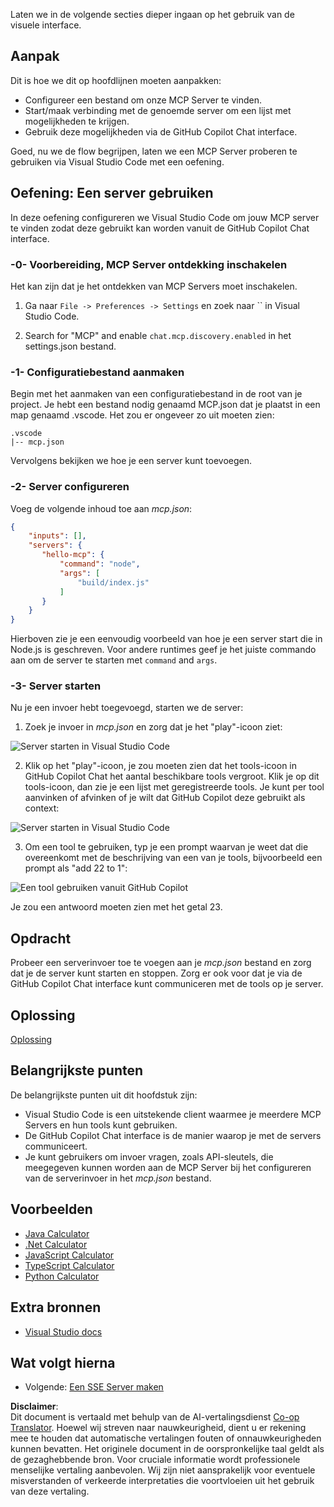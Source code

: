 <!--
CO_OP_TRANSLATOR_METADATA:
{
  "original_hash": "0eb9557780cd0a2551cdb8a16c886b51",
  "translation_date": "2025-06-17T15:56:51+00:00",
  "source_file": "03-GettingStarted/04-vscode/README.md",
  "language_code": "nl"
}
-->
Laten we in de volgende secties dieper ingaan op het gebruik van de visuele interface.

## Aanpak

Dit is hoe we dit op hoofdlijnen moeten aanpakken:

- Configureer een bestand om onze MCP Server te vinden.
- Start/maak verbinding met de genoemde server om een lijst met mogelijkheden te krijgen.
- Gebruik deze mogelijkheden via de GitHub Copilot Chat interface.

Goed, nu we de flow begrijpen, laten we een MCP Server proberen te gebruiken via Visual Studio Code met een oefening.

## Oefening: Een server gebruiken

In deze oefening configureren we Visual Studio Code om jouw MCP server te vinden zodat deze gebruikt kan worden vanuit de GitHub Copilot Chat interface.

### -0- Voorbereiding, MCP Server ontdekking inschakelen

Het kan zijn dat je het ontdekken van MCP Servers moet inschakelen.

1. Ga naar `File -> Preferences -> Settings` en zoek naar `` in Visual Studio Code.

1. Search for "MCP" and enable `chat.mcp.discovery.enabled` in het settings.json bestand.

### -1- Configuratiebestand aanmaken

Begin met het aanmaken van een configuratiebestand in de root van je project. Je hebt een bestand nodig genaamd MCP.json dat je plaatst in een map genaamd .vscode. Het zou er ongeveer zo uit moeten zien:

```text
.vscode
|-- mcp.json
```

Vervolgens bekijken we hoe je een server kunt toevoegen.

### -2- Server configureren

Voeg de volgende inhoud toe aan *mcp.json*:

```json
{
    "inputs": [],
    "servers": {
       "hello-mcp": {
           "command": "node",
           "args": [
               "build/index.js"
           ]
       }
    }
}
```

Hierboven zie je een eenvoudig voorbeeld van hoe je een server start die in Node.js is geschreven. Voor andere runtimes geef je het juiste commando aan om de server te starten met `command` and `args`.

### -3- Server starten

Nu je een invoer hebt toegevoegd, starten we de server:

1. Zoek je invoer in *mcp.json* en zorg dat je het "play"-icoon ziet:

  ![Server starten in Visual Studio Code](../../../../translated_images/vscode-start-server.8e3c986612e3555de47e5b1e37b2f3020457eeb6a206568570fd74a17e3796ad.nl.png)  

2. Klik op het "play"-icoon, je zou moeten zien dat het tools-icoon in GitHub Copilot Chat het aantal beschikbare tools vergroot. Klik je op dit tools-icoon, dan zie je een lijst met geregistreerde tools. Je kunt per tool aanvinken of afvinken of je wilt dat GitHub Copilot deze gebruikt als context:

  ![Server starten in Visual Studio Code](../../../../translated_images/vscode-tool.0b3bbea2fb7d8c26ddf573cad15ef654e55302a323267d8ee6bd742fe7df7fed.nl.png)

3. Om een tool te gebruiken, typ je een prompt waarvan je weet dat die overeenkomt met de beschrijving van een van je tools, bijvoorbeeld een prompt als "add 22 to 1":

  ![Een tool gebruiken vanuit GitHub Copilot](../../../../translated_images/vscode-agent.d5a0e0b897331060518fe3f13907677ef52b879db98c64d68a38338608f3751e.nl.png)

  Je zou een antwoord moeten zien met het getal 23.

## Opdracht

Probeer een serverinvoer toe te voegen aan je *mcp.json* bestand en zorg dat je de server kunt starten en stoppen. Zorg er ook voor dat je via de GitHub Copilot Chat interface kunt communiceren met de tools op je server.

## Oplossing

[Oplossing](./solution/README.md)

## Belangrijkste punten

De belangrijkste punten uit dit hoofdstuk zijn:

- Visual Studio Code is een uitstekende client waarmee je meerdere MCP Servers en hun tools kunt gebruiken.
- De GitHub Copilot Chat interface is de manier waarop je met de servers communiceert.
- Je kunt gebruikers om invoer vragen, zoals API-sleutels, die meegegeven kunnen worden aan de MCP Server bij het configureren van de serverinvoer in het *mcp.json* bestand.

## Voorbeelden

- [Java Calculator](../samples/java/calculator/README.md)
- [.Net Calculator](../../../../03-GettingStarted/samples/csharp)
- [JavaScript Calculator](../samples/javascript/README.md)
- [TypeScript Calculator](../samples/typescript/README.md)
- [Python Calculator](../../../../03-GettingStarted/samples/python)

## Extra bronnen

- [Visual Studio docs](https://code.visualstudio.com/docs/copilot/chat/mcp-servers)

## Wat volgt hierna

- Volgende: [Een SSE Server maken](/03-GettingStarted/05-sse-server/README.md)

**Disclaimer**:  
Dit document is vertaald met behulp van de AI-vertalingsdienst [Co-op Translator](https://github.com/Azure/co-op-translator). Hoewel wij streven naar nauwkeurigheid, dient u er rekening mee te houden dat automatische vertalingen fouten of onnauwkeurigheden kunnen bevatten. Het originele document in de oorspronkelijke taal geldt als de gezaghebbende bron. Voor cruciale informatie wordt professionele menselijke vertaling aanbevolen. Wij zijn niet aansprakelijk voor eventuele misverstanden of verkeerde interpretaties die voortvloeien uit het gebruik van deze vertaling.